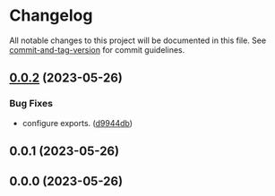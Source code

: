 # Changelog

All notable changes to this project will be documented in this file. See [commit-and-tag-version](https://github.com/absolute-version/commit-and-tag-version) for commit guidelines.

## [0.0.2](https://bitbucket.org/gotamedia/oc/compare/0.0.2..0.0.1) (2023-05-26)


### Bug Fixes

* configure exports. ([d9944db](https://bitbucket.org/gotamedia/oc/commits/d9944dbb0733c6963ddf8aaffd5d4a39b5f7116a))

## 0.0.1 (2023-05-26)

## 0.0.0 (2023-05-26)
